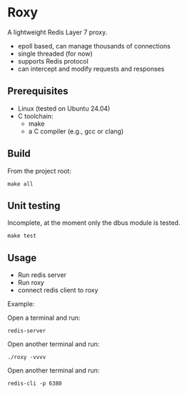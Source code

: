 # Roxy

A lightweight Redis Layer 7 proxy.

- epoll based, can manage thousands of connections
- single threaded (for now)
- supports Redis protocol
- can intercept and modify requests and responses

## Prerequisites

- Linux (tested on Ubuntu 24.04)
- C toolchain:
  - make
  - a C compiler (e.g., gcc or clang)

## Build

From the project root:

```make all```

## Unit testing

Incomplete, at the moment only the dbus module is tested.

```make test```

## Usage

- Run redis server
- Run roxy
- connect redis client to roxy

Example:

Open a terminal and run:

```redis-server```

Open another terminal and run:

```./roxy -vvvv```

Open another terminal and run:

```redis-cli -p 6380```

